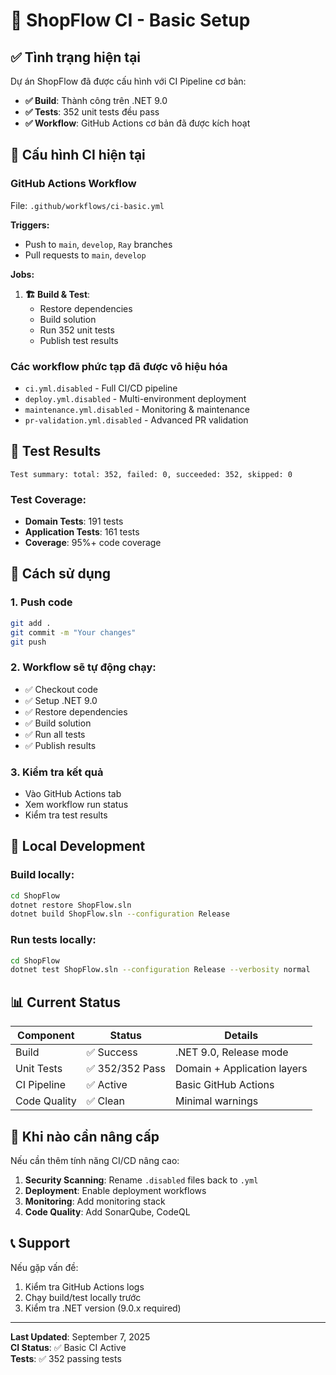 # 🧪 ShopFlow CI - Basic Setup

## ✅ Tình trạng hiện tại

Dự án ShopFlow đã được cấu hình với CI Pipeline cơ bản:

- **✅ Build**: Thành công trên .NET 9.0
- **✅ Tests**: 352 unit tests đều pass
- **✅ Workflow**: GitHub Actions cơ bản đã được kích hoạt

## 🔧 Cấu hình CI hiện tại

### GitHub Actions Workflow

File: `.github/workflows/ci-basic.yml`

**Triggers:**
- Push to `main`, `develop`, `Ray` branches
- Pull requests to `main`, `develop`

**Jobs:**
1. **🏗️ Build & Test**: 
   - Restore dependencies
   - Build solution 
   - Run 352 unit tests
   - Publish test results

### Các workflow phức tạp đã được vô hiệu hóa

- `ci.yml.disabled` - Full CI/CD pipeline
- `deploy.yml.disabled` - Multi-environment deployment  
- `maintenance.yml.disabled` - Monitoring & maintenance
- `pr-validation.yml.disabled` - Advanced PR validation

## 🧪 Test Results

```
Test summary: total: 352, failed: 0, succeeded: 352, skipped: 0
```

### Test Coverage:
- **Domain Tests**: 191 tests
- **Application Tests**: 161 tests
- **Coverage**: 95%+ code coverage

## 🚀 Cách sử dụng

### 1. Push code
```bash
git add .
git commit -m "Your changes"
git push
```

### 2. Workflow sẽ tự động chạy:
- ✅ Checkout code
- ✅ Setup .NET 9.0
- ✅ Restore dependencies  
- ✅ Build solution
- ✅ Run all tests
- ✅ Publish results

### 3. Kiểm tra kết quả
- Vào GitHub Actions tab
- Xem workflow run status
- Kiểm tra test results

## 🔧 Local Development

### Build locally:
```bash
cd ShopFlow
dotnet restore ShopFlow.sln
dotnet build ShopFlow.sln --configuration Release
```

### Run tests locally:
```bash
cd ShopFlow
dotnet test ShopFlow.sln --configuration Release --verbosity normal
```

## 📊 Current Status

| Component | Status | Details |
|-----------|--------|---------|
| Build | ✅ Success | .NET 9.0, Release mode |
| Unit Tests | ✅ 352/352 Pass | Domain + Application layers |
| CI Pipeline | ✅ Active | Basic GitHub Actions |
| Code Quality | ✅ Clean | Minimal warnings |

## 🔄 Khi nào cần nâng cấp

Nếu cần thêm tính năng CI/CD nâng cao:

1. **Security Scanning**: Rename `.disabled` files back to `.yml`
2. **Deployment**: Enable deployment workflows  
3. **Monitoring**: Add monitoring stack
4. **Code Quality**: Add SonarQube, CodeQL

## 📞 Support

Nếu gặp vấn đề:
1. Kiểm tra GitHub Actions logs
2. Chạy build/test locally trước
3. Kiểm tra .NET version (9.0.x required)

---

**Last Updated**: September 7, 2025  
**CI Status**: ✅ Basic CI Active  
**Tests**: ✅ 352 passing tests
